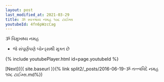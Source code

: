 ```yaml
---
layout: post
last_modified_at: 2021-03-29
title: ૐ સ્વકષાય નમહ ૧૦૮ ટાઈમ્સ
youtubeId: 4fn6pWzcCag
---
```

 
 
 ૐ વિમુખથ્ય નમહ  
 
 -  જે સંપૂર્ણપણે બોન્ડ્સથી મુક્ત છે 
 
  
 
  
 
 
 
 
 
 


{% include youtubePlayer.html id=page.youtubeId %}
 
[Next]({{ site.baseurl }}{% link  split2/_posts/2016-06-19-ૐ તત્ત્વવિદે નમહ ૧૦૮ ટાઈમ્સ.md%})
 
